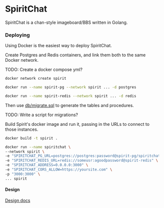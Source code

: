 # SpiritChat

SpiritChat is a chan-style imageboard/BBS written in Golang.

### Deploying

Using Docker is the easiest way to deploy SpiritChat.

Create Postgres and Redis containers, and link them both to the same Docker network.

TODO: Create a docker compose yml?

```sh
docker network create spirit

docker run --name spirit-pg --network spirit ... -d postgres

docker run --name spirit-redis --network spirit ... -d redis

```

Then use [db/migrate.sql](db.db/migrate.sql) to generate the tables and procedures.

TODO: Write a script for migrations?

Build Spirit's docker image and run it, passing in the URLs to connect to those instances.

```sh
docker build -t spirit .

docker run --name spiritchat \
--network spirit \
-e "SPIRITCHAT_PG_URL=postgres://postgres:password@spirit-pg/spiritchat" \
-e "SPIRITCHAT_REDIS_URL=redis://someusr:agoodpassword@spirit-redis" \
-e "SPIRITCHAT_ADDRESS=0.0.0.0:3000" \
-e "SPIRITCHAT_CORS_ALLOW=https://yoursite.com" \
-p "3000:3000" \
... spirit
```


#### Design

[Design docs](docs/design.md)